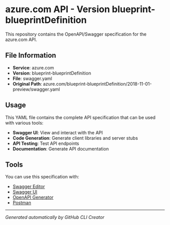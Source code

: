 # azure.com API - Version blueprint-blueprintDefinition

This repository contains the OpenAPI/Swagger specification for the azure.com API.

## File Information

- **Service**: azure.com
- **Version**: blueprint-blueprintDefinition
- **File**: swagger.yaml
- **Original Path**: azure.com/blueprint-blueprintDefinition/2018-11-01-preview/swagger.yaml

## Usage

This YAML file contains the complete API specification that can be used with various tools:

- **Swagger UI**: View and interact with the API
- **Code Generation**: Generate client libraries and server stubs
- **API Testing**: Test API endpoints
- **Documentation**: Generate API documentation

## Tools

You can use this specification with:

- [Swagger Editor](https://editor.swagger.io/)
- [Swagger UI](https://swagger.io/tools/swagger-ui/)
- [OpenAPI Generator](https://openapi-generator.tech/)
- [Postman](https://www.postman.com/)

---

*Generated automatically by GitHub CLI Creator*
